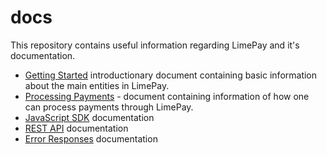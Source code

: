 # docs
This repository contains useful information regarding LimePay and it's documentation. 
- [Getting Started](https://github.com/LimePay/docs/blob/latest/1.%20Getting-Started.md) introductionary document containing basic information about the main entities in LimePay.
- [Processing Payments](https://github.com/LimePay/docs/blob/latest/2.%20Processing-Payments.md) - document containing information of how one can process payments through LimePay.
- [JavaScript SDK](https://github.com/LimePay/docs/blob/latest/3.%20JS-SDK-documentation.md) documentation
- [REST API](https://github.com/LimePay/docs/blob/latest/3.%20JS-SDK-documentation.md) documentation
- [Error Responses](https://github.com/LimePay/docs/blob/latest/5.%20Errors-Documentation.md) documentation
